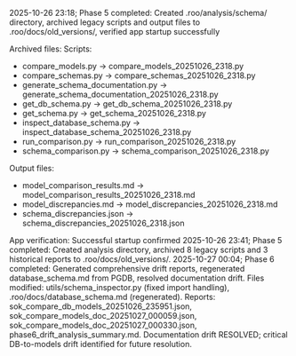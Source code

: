 2025-10-26 23:18; Phase 5 completed: Created .roo/analysis/schema/ directory, archived legacy scripts and output files to .roo/docs/old_versions/, verified app startup successfully

Archived files:
Scripts:
- compare_models.py → compare_models_20251026_2318.py
- compare_schemas.py → compare_schemas_20251026_2318.py
- generate_schema_documentation.py → generate_schema_documentation_20251026_2318.py
- get_db_schema.py → get_db_schema_20251026_2318.py
- get_schema.py → get_schema_20251026_2318.py
- inspect_database_schema.py → inspect_database_schema_20251026_2318.py
- run_comparison.py → run_comparison_20251026_2318.py
- schema_comparison.py → schema_comparison_20251026_2318.py

Output files:
- model_comparison_results.md → model_comparison_results_20251026_2318.md
- model_discrepancies.md → model_discrepancies_20251026_2318.md
- schema_discrepancies.json → schema_discrepancies_20251026_2318.json

App verification: Successful startup confirmed
2025-10-26 23:41; Phase 5 completed: Created analysis directory, archived 8 legacy scripts and 3 historical reports to .roo/docs/old_versions/.
2025-10-27 00:04; Phase 6 completed: Generated comprehensive drift reports, regenerated database_schema.md from PGDB, resolved documentation drift. Files modified: utils/schema_inspector.py (fixed import handling), .roo/docs/database_schema.md (regenerated). Reports: sok_compare_db_models_20251026_235951.json, sok_compare_models_doc_20251027_000059.json, sok_compare_models_doc_20251027_000330.json, phase6_drift_analysis_summary.md. Documentation drift RESOLVED; critical DB-to-models drift identified for future resolution.
